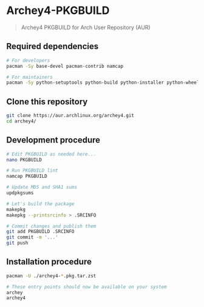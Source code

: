 # Archey4-PKGBUILD

> Archey4 PKGBUILD for Arch User Repository (AUR)

## Required dependencies

```bash
# For developers
pacman -Sy base-devel pacman-contrib namcap

# For maintainers
pacman -Sy python-setuptools python-build python-installer python-wheel python-distro python-netifaces
```

## Clone this repository

```bash
git clone https://aur.archlinux.org/archey4.git
cd archey4/
```

## Development procedure

```bash
# Edit PKGBUILD as needed here...
nano PKGBUILD

# Run PKGBUILD lint
namcap PKGBUILD

# Update MD5 and SHA1 sums
updpkgsums

# Let's build the package
makepkg
makepkg --printsrcinfo > .SRCINFO

# Commit changes and publish them
git add PKGBUILD .SRCINFO
git commit -m '...'
git push
```

## Installation procedure

```bash
pacman -U ./archey4-*.pkg.tar.zst

# These entry points should now be available on your system
archey
archey4
```
